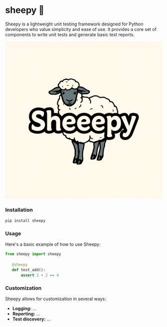 # sheepy 🐑

Sheepy is a lightweight unit testing framework designed for Python developers who value simplicity and ease of use. It provides a core set of components to write unit tests and generate basic test reports.

![Logo](./img/logo.png)

### Installation

``` bash
pip install sheepy
```

### Usage

Here's a basic example of how to use Sheepy:

``` Python
from sheepy import sheepy

   @sheepy
   def test_add():
       assert 2 + 2 == 4

```

### Customization

Sheepy allows for customization in several ways:

* **Logging:** ...
* **Reporting:** ...
* **Test discovery:** ...
